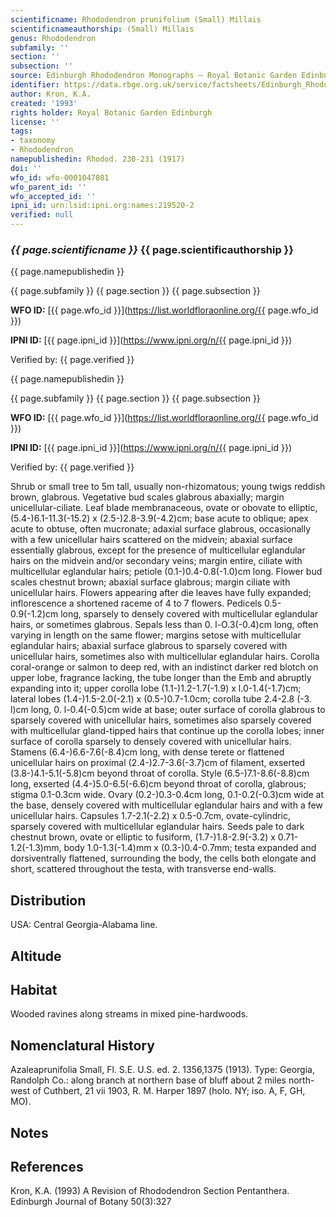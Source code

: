 ```yaml
---
scientificname: Rhododendron prunifolium (Small) Millais
scientificnameauthorship: (Small) Millais
genus: Rhododendron
subfamily: ''
section: ''
subsection: ''
source: Edinburgh Rhododendron Monographs – Royal Botanic Garden Edinburgh
identifier: https://data.rbge.org.uk/service/factsheets/Edinburgh_Rhododendron_Monographs.xhtml
author: Kron, K.A.
created: '1993'
rights holder: Royal Botanic Garden Edinburgh
license: ''
tags:
- taxonomy
- Rhododendron
namepublishedin: Rhodod. 230-231 (1917)
doi: ''
wfo_id: wfo-0001047081
wfo_parent_id: ''
wfo_accepted_id: ''
ipni_id: urn:lsid:ipni.org:names:219520-2
verified: null
---
```

### _{{ page.scientificname }}_ {{ page.scientificauthorship }}
 {{ page.namepublishedin }}

{{ page.subfamily }} {{ page.section }} {{ page.subsection }}

**WFO ID:** [{{ page.wfo_id }}](https://list.worldfloraonline.org/{{ page.wfo_id }})

**IPNI ID:** [{{ page.ipni_id }}](https://www.ipni.org/n/{{ page.ipni_id }})

Verified by: {{ page.verified }}

 {{ page.namepublishedin }}

{{ page.subfamily }} {{ page.section }} {{ page.subsection }}

**WFO ID:** [{{ page.wfo_id }}](https://list.worldfloraonline.org/{{ page.wfo_id }})

**IPNI ID:** [{{ page.ipni_id }}](https://www.ipni.org/n/{{ page.ipni_id }})

Verified by: {{ page.verified }}



Shrub or small tree to 5m tall, usually non-rhizomatous; young twigs reddish brown, glabrous. Vegetative bud scales glabrous abaxially; margin unicellular-ciliate. Leaf blade membranaceous, ovate or obovate to elliptic, (5.4-)6.1-11.3(-15.2) x (2.5-)2.8-3.9(-4.2)cm; base acute to oblique; apex acute to obtuse, often mucronate; adaxial surface glabrous, occasionally with a few unicellular hairs scattered on the midvein; abaxial surface essentially glabrous, except for the presence of multicellular eglandular hairs on the midvein and/or secondary veins; margin entire, ciliate with multicellular eglandular hairs; petiole (0.1-)0.4-0.8(-1.0)cm long. Flower bud scales chestnut brown; abaxial surface glabrous; margin ciliate with unicellular hairs. Flowers appearing after die leaves have fully expanded; inflorescence a shortened raceme of 4 to 7 flowers. Pedicels 0.5-0.9(-1.2)cm long, sparsely to densely covered with multicellular eglandular hairs, or sometimes glabrous. Sepals less than 0. l-O.3(-0.4)cm long, often varying in length on the same flower; margins setose with multicellular eglandular hairs; abaxial surface glabrous to sparsely covered with unicellular hairs, sometimes also with multicellular eglandular hairs. Corolla coral-orange or salmon to deep red, with an indistinct darker red blotch on upper lobe, fragrance lacking, the tube longer than the Emb and abruptly expanding into it; upper corolla lobe (1.1-)1.2-1.7(-1.9) x l.0-1.4(-1.7)cm; lateral lobes (1.4-)1.5-2.0(-2.1) x (0.5-)0.7-1.0cm; corolla tube 2.4-2.8 (-3. l)cm long, 0. l-0.4(-0.5)cm wide at base; outer surface of corolla glabrous to sparsely covered with unicellular hairs, sometimes also sparsely covered with multicellular gland-tipped hairs that continue up the corolla lobes; inner surface of corolla sparsely to densely covered with unicellular hairs. Stamens (6.4-)6.6-7.6(-8.4)cm long, with dense terete or flattened unicellular hairs on proximal (2.4-)2.7-3.6(-3.7)cm of filament, exserted (3.8-)4.1-5.1(-5.8)cm beyond throat of corolla. Style (6.5-)7.1-8.6(-8.8)cm long, exserted (4.4-)5.0-6.5(-6.6)cm beyond throat of corolla, glabrous; stigma 0.1-0.3cm wide. Ovary (0.2-)0.3-0.4cm long, 0.1-0.2(-0.3)cm wide at the base, densely covered with multicellular eglandular hairs and with a few unicellular hairs. Capsules 1.7-2.1(-2.2) x 0.5-0.7cm, ovate-cylindric, sparsely covered with multicellular eglandular hairs. Seeds pale to dark chestnut brown, ovate or elliptic to fusiform, (1.7-)1.8-2.9(-3.2) x 0.71-1.2(-1.3)mm, body 1.0-1.3(-1.4)mm x (0.3-)0.4-0.7mm; testa expanded and dorsiventrally flattened, surrounding the body, the cells both elongate and short, scattered throughout the testa, with transverse end-walls.

## Distribution
USA: Central Georgia-Alabama line.

## Altitude


## Habitat
Wooded ravines along streams in mixed pine-hardwoods.

## Nomenclatural History
Azaleaprunifolia Small, Fl. S.E. U.S. ed. 2. 1356,1375 (1913). Type: Georgia, Randolph Co.: along branch at northern base of bluff about 2 miles north-west of Cuthbert, 21 vii 1903, R. M. Harper 1897 (holo. NY; iso. A, F, GH, MO).
                       
## Notes


## References

Kron, K.A. (1993) A Revision of Rhododendron Section Pentanthera. Edinburgh Journal of Botany 50(3):327
